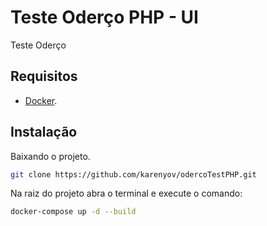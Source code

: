 # Teste Oderço PHP - UI
Teste Oderço

## Requisitos
- [Docker](https://docs.docker.com/engine/install/).

## Instalação

Baixando o projeto.
```sh
git clone https://github.com/karenyov/odercoTestPHP.git
```

Na raiz do projeto abra o terminal e execute o comando:
```sh
docker-compose up -d --build
```
